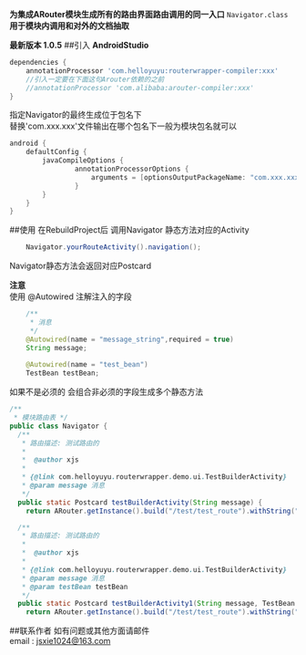 
**为集成ARouter模块生成所有的路由界面路由调用的同一入口**
<code>Navigator.class</code>\
**用于模块内调用和对外的文档抽取**

**最新版本 1.0.5**
##引入
**AndroidStudio**
```groovy
dependencies {
    annotationProcessor 'com.helloyuyu:routerwrapper-compiler:xxx'
    //引入一定要在下面这句Arouter依赖的之前
    //annotationProcessor 'com.alibaba:arouter-compiler:xxx'
}
```
指定Navigator的最终生成位于包名下\
替换'com.xxx.xxx'文件输出在哪个包名下一般为模块包名就可以
```groovy
android {
    defaultConfig {
        javaCompileOptions {
                annotationProcessorOptions {
                    arguments = [optionsOutputPackageName: "com.xxx.xxx"]
                }
        }
    }
}
```
##使用
在RebuildProject后 调用Navigator 静态方法对应的Activity
```java
    Navigator.yourRouteActivity().navigation();
```
Navigator静态方法会返回对应Postcard

**注意**\
使用 @Autowired 注解注入的字段
```java
    /**
     * 消息
     */
    @Autowired(name = "message_string",required = true)
    String message;
    
    @Autowired(name = "test_bean")
    TestBean testBean;
```
如果不是必须的
会组合非必须的字段生成多个静态方法
```java
/**
 * 模块路由表 */
public class Navigator {
  /**
   * 路由描述: 测试路由的
   *
   *  @author xjs
   *
   * {@link com.helloyuyu.routerwrapper.demo.ui.TestBuilderActivity}
   * @param message 消息
   */
  public static Postcard testBuilderActivity(String message) {
    return ARouter.getInstance().build("/test/test_route").withString("message_string",message);}

  /**
   * 路由描述: 测试路由的
   *
   *  @author xjs
   *
   * {@link com.helloyuyu.routerwrapper.demo.ui.TestBuilderActivity}
   * @param message 消息
   * @param testBean testBean
   */
  public static Postcard testBuilderActivity1(String message, TestBean testBean) {
    return ARouter.getInstance().build("/test/test_route").withString("message_string",message).withObject("test_bean",testBean);}
```
##联系作者
如有问题或其他方面请邮件\
email : jsxie1024@163.com




